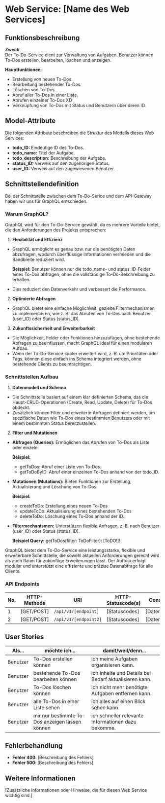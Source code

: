 # Web Service: [Name des Web Services]

## Funktionsbeschreibung
**Zweck**:  
Der To-Do-Service dient zur Verwaltung von Aufgaben. Benutzer können To-Dos erstellen, bearbeiten, löschen und anzeigen.

**Hauptfunktionen**:  
- Erstellung von neuen To-Dos.
- Bearbeitung bestehender To-Dos.
- Löschen von To-Dos.
- Abruf aller To-Dos in einer Liste.
- Abrufen einzelner To-Dos XD
- Verknüpfung von To-Dos mit Status und Benutzern über deren ID.

## Model-Attribute
Die folgenden Attribute beschreiben die Struktur des Modells dieses Web Services:

- **todo_ID:** Eindeutige ID des To-Dos.
- **todo_name:** Titel der Aufgabe.
- **todo_description:** Beschreibung der Aufgabe.
- **status_ID:** Verweis auf den zugehörigen Status.
- **user_ID:** Verweis auf den zugewiesenen Benutzer.

## Schnittstellendefinition
Bei der Schnittstelle zwischen dem To-Do-Serice und dem API-Gateway haben wir uns für GraphQL entschieden.

### Warum GraphQL?

GraphQL wird für den To-Do-Service gewählt, da es mehrere Vorteile bietet, die den Anforderungen des Projekts entsprechen:

1. **Flexibilität und Effizienz**
  - GraphQL ermöglicht es genau bzw. nur die benötigten Daten abzufragen, wodurch überflüssige Informationen vermieden und die Bandbreite reduziert wird.
  
     **Beispiel:** Benutzer können nur die todo_name- und status_ID-Felder eines To-Dos abfragen, ohne die vollständige To-Do-Beschreibung zu erhalten.

  - Dies reduziert den Datenverkehr und verbessert die Performance.
2. **Optimierte Abfragen**
  - GraphQL bietet eine einfache Möglichkeit, gezielte Filtermechanismen zu implementieren, wie z. B. das Abrufen von To-Dos nach Benutzer (user_ID) oder Status (status_ID).
3. **Zukunftssicherheit und Erweiterbarkeit**
  - Die Möglichkeit, Felder oder Funktionen hinzuzufügen, ohne bestehende Abfragen zu beeinflussen, macht GraphQL ideal für einen modularen Aufbau.
  - Wenn der To-Do-Service später erweitert wird, z. B. um Prioritäten oder Tags, können diese einfach ins Schema integriert werden, ohne bestehende Clients zu beeinträchtigen.

### Schnittstellen Aufbau

1. **Datenmodell und Schema**
  - Die Schnittstelle basiert auf einem klar definierten Schema, das die Haupt-CRUD-Operationen (Create, Read, Update, Delete) für To-Dos abdeckt.
  - Zusätzlich können Filter und erweiterte Abfragen definiert werden, um spezifische Daten wie To-Dos eines bestimmten Benutzers oder mit einem bestimmten Status bereitzustellen.
2. **Filter und Mutationen**
  - **Abfragen (Queries):** Ermöglichen das Abrufen von To-Dos als Liste oder einzeln.

    **Beispiel:** 
      - getToDos: Abruf einer Liste von To-Dos.
      - getToDoByID: Abruf einer einzelnen To-Dos anhand von der todo_ID.
  - **Mutationen (Mutations):** Bieten Funktionen zur Erstellung, Aktualisierung und Löschung von To-Dos.
    
    **Beispiel:**
      - createToDo: Erstellung eines neuen To-Dos
      - updateToDo: Aktualisierung eines bestehenden To-Dos
      - deleteToDo: Löschung eines To-Dos anhand der ID.

  - **Filtermechanismen:** Unterstützen flexible Anfragen, z. B. nach Benutzer (user_ID) oder Status (status_ID).
    
    **Beispiel Query:** getToDos(filter: ToDoFilter): [ToDO!]!

GraphQL bietet dem To-Do-Service eine leistungsstarke, flexible und erweiterbare Schnittstelle, die sowohl aktuellen Anforderungen gerecht wird als auch Raum für zukünftige Erweiterungen lässt. Der Aufbau erfolgt modular und unterstützt eine effiziente und präzise Datenabfrage für alle Clients.

### API Endpoints

| No. | HTTP-Methode | URI                            | HTTP-Statuscode(s)                  | Consumes   | Produces |
|-----|--------------|--------------------------------|-------------------------------------|------------|----------|
| 1   | [GET/POST]   | `/api/v1/[endpoint]`           | [Statuscodes]                       | [Datenformat] | [Datenformat] |
| 2   | [GET/POST]   | `/api/v1/[endpoint2]`          | [Statuscodes]                       | [Datenformat] | [Datenformat] |

## User Stories

| **Als...**    | **möchte ich...**                        | **damit/weil/denn...**                                      |
|----------|----------------------------|-------------------------------------------------------------|
| Benutzer | To-Dos erstellen können | ich meine Aufgaben organisieren kann.                             |
| Benutzer | bestehende To-Dos bearbeiten können | ich Inhalte und Details bei Bedarf aktualisieren kann.|
| Benutzer | To-Dos löschen können | ich nicht mehr benötigte Aufgaben entfernen kann.                   |
| Benutzer | alle To-Dos in einer Liste sehen | ich alles auf einen Blick sehen kann. |
| Benutzer | mir nur bestimmte To-Dos anzeigen lassen können | ich schneller relevante Informationen dazu bekomme. |

## Fehlerbehandlung
- **Fehler 400**: [Beschreibung des Fehlers]
- **Fehler 500**: [Beschreibung des Fehlers]

## Weitere Informationen
[Zusätzliche Informationen oder Hinweise, die für diesen Web Service wichtig sind.]
